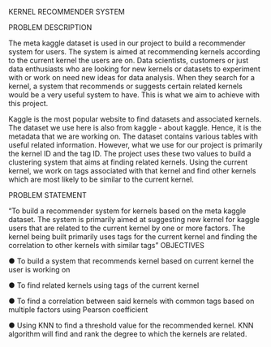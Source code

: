 KERNEL RECOMMENDER SYSTEM

PROBLEM DESCRIPTION
 
The meta kaggle dataset is used in our project to build a recommender system for users. The system is aimed at recommending kernels according to the current kernel the users are on. Data scientists, customers or just data enthusiasts who are looking for new kernels or datasets to experiment with or work on need new ideas for data analysis. When they search for a kernel, a system that recommends or suggests certain related kernels would be a very useful system to have. This is what we aim to achieve with this project.

Kaggle is the most popular website to find datasets and associated kernels. The dataset we use here is also from kaggle - about kaggle. Hence, it is the metadata that we are working on. The dataset contains various tables with useful related information. However, what we use for our project is primarily the kernel ID and the tag ID. The project uses these two values to build a clustering system that aims at finding related kernels.
Using the current kernel, we work on tags associated with that kernel and find other kernels which are most likely to be similar to the current kernel.

PROBLEM STATEMENT

“To build a recommender system for kernels based on the meta kaggle dataset. The system is primarily aimed at suggesting new kernel for kaggle users that are related to the current kernel by one or more factors. The kernel being built primarily uses tags for the current kernel and finding the correlation to other kernels with similar tags”
OBJECTIVES

● To build a system that recommends kernel based on current kernel the user is working on

● To find related kernels using tags of the current kernel

● To find a correlation between said kernels with common tags based on multiple
factors using Pearson coefficient

● Using KNN to find a threshold value for the recommended kernel. KNN algorithm will
find and rank the degree to which the kernels are related.

 
